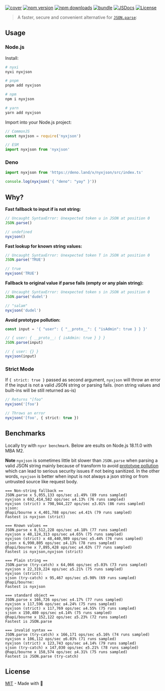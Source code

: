 [![cover][cover-src]][cover-href]
[![npm version][npm-version-src]][npm-version-href]
[![npm downloads][npm-downloads-src]][npm-downloads-href]
[![bundle][bundle-src]][bundle-href]
[![JSDocs][jsdocs-src]][jsdocs-href]
[![License][license-src]][license-href]

> A faster, secure and convenient alternative for [`JSON.parse`](https://developer.mozilla.org/en-US/docs/Web/JavaScript/Reference/Global_Objects/JSON/parse):
## Usage

### Node.js

Install:

```bash
# nyxi
nyxi nyxjson

# pnpm
pnpm add nyxjson

# npm
npm i nyxjson

# yarn
yarn add nyxjson
```

Import into your Node.js project:

```ts
// CommonJS
const nyxjson = require('nyxjson')

// ESM
import nyxjson from 'nyxjson'
```

### Deno

```ts
import nyxjson from 'https://deno.land/x/nyxjson/src/index.ts'

console.log(nyxjson('{ "deno": "yay" }'))
```


## Why?

**Fast fallback to input if is not string:**

```ts
// Uncaught SyntaxError: Unexpected token u in JSON at position 0
JSON.parse()

// undefined
nyxjson()
```

**Fast lookup for known string values:**

```ts
// Uncaught SyntaxError: Unexpected token T in JSON at position 0
JSON.parse('TRUE')

// true
nyxjson('TRUE')
```

**Fallback to original value if parse fails (empty or any plain string):**

```ts
// Uncaught SyntaxError: Unexpected token s in JSON at position 0
JSON.parse('dudel')

// "salam"
nyxjson('dudel')
```

**Avoid prototype pollution:**

```ts
const input = '{ "user": { "__proto__": { "isAdmin": true } } }'

// { user: { __proto__: { isAdmin: true } } }
JSON.parse(input)

// { user: {} }
nyxjson(input)
```

### Strict Mode

If `{ strict: true }` passed as second argument, `nyxjson` will throw an error if the input is not a valid JSON string or parsing fails. (non string values and built-ins will be still returned as-is)

```ts
// Returns "[foo"
nyxjson('[foo')

// Throws an error
nyxjson('[foo', { strict: true })
```

## Benchmarks

Locally try with `nyxr benchmark`. Below are esults on Node.js 18.11.0 with MBA M2.

**Note** `nyxjson` is sometimes little bit slower than `JSON.parse` when parsing a valid JSON string mainly because of transform to avoid [prototype pollution](https://learn.snyk.io/lessons/prototype-pollution/javascript/) which can lead to serious security issues if not being sanitized. In the other words, `nyxjson` is better when input is not always a json string or from untrusted source like request body.

```
=== Non-string fallback ==
JSON.parse x 5,055,133 ops/sec ±1.49% (89 runs sampled)
nyxjson x 692,414,582 ops/sec ±4.13% (76 runs sampled)
nyxjson (strict) x 798,944,227 ops/sec ±3.01% (86 runs sampled)
sjson:
@hapi/bourne x 4,401,788 ops/sec ±4.41% (79 runs sampled)
Fastest is nyxjson (strict)

=== Known values ==
JSON.parse x 8,512,228 ops/sec ±4.18% (77 runs sampled)
nyxjson x 48,124,313 ops/sec ±4.65% (75 runs sampled)
nyxjson (strict) x 48,440,989 ops/sec ±5.44% (76 runs sampled)
sjson x 6,990,805 ops/sec ±4.13% (78 runs sampled)
@hapi/bourne x 7,895,428 ops/sec ±4.63% (77 runs sampled)
Fastest is nyxjson,nyxjson (strict)

=== Plain string ==
JSON.parse (try-catch) x 64,066 ops/sec ±5.03% (73 runs sampled)
nyxjson x 22,319,224 ops/sec ±5.21% (75 runs sampled)
nyxjson (strict):
sjson (try-catch) x 95,467 ops/sec ±5.90% (69 runs sampled)
@hapi/bourne:
Fastest is nyxjson

=== standard object ==
JSON.parse x 166,726 ops/sec ±4.17% (77 runs sampled)
nyxjson x 117,596 ops/sec ±4.24% (75 runs sampled)
nyxjson (strict) x 117,769 ops/sec ±4.55% (75 runs sampled)
sjson x 150,480 ops/sec ±4.14% (75 runs sampled)
@hapi/bourne x 152,122 ops/sec ±5.23% (72 runs sampled)
Fastest is JSON.parse

=== invalid syntax ==
JSON.parse (try-catch) x 166,171 ops/sec ±5.16% (74 runs sampled)
nyxjson x 106,112 ops/sec ±6.03% (71 runs sampled)
nyxjson (strict) x 123,743 ops/sec ±4.14% (79 runs sampled)
sjson (try-catch) x 147,030 ops/sec ±5.21% (78 runs sampled)
@hapi/bourne x 158,574 ops/sec ±4.31% (75 runs sampled)
Fastest is JSON.parse (try-catch)
```

## License

[MIT](./LICENSE) - Made with 💞

<!-- Badges -->

[npm-version-src]: https://img.shields.io/npm/v/nyxjson?style=flat&colorA=18181B&colorB=14F195
[npm-version-href]: https://npmjs.com/package/nyxjson
[npm-downloads-src]: https://img.shields.io/npm/dm/nyxjson?style=flat&colorA=18181B&colorB=14F195
[npm-downloads-href]: https://npmjs.com/package/nyxjson
[bundle-src]: https://img.shields.io/bundlephobia/minzip/nyxjson?style=flat&colorA=18181B&colorB=14F195
[bundle-href]: https://bundlephobia.com/result?p=nyxjson
[license-src]: https://img.shields.io/github/license/nyxblabs/CodeBoost.svg?style=flat&colorA=18181B&colorB=14F195
[license-href]: https://github.com/nyxblabs/CodeBoost/blob/main/LICENSE
[jsdocs-src]: https://img.shields.io/badge/jsDocs.io-reference-18181B?style=flat&colorA=18181B&colorB=14F195
[jsdocs-href]: https://www.jsdocs.io/package/nyxjson

<!-- Covers -->
[cover-src]: https://raw.githubusercontent.com/nyxblabs/utilities/main/.github/assets/cover-github-nyxjson.png
[cover-href]: https://💻nyxb.ws

